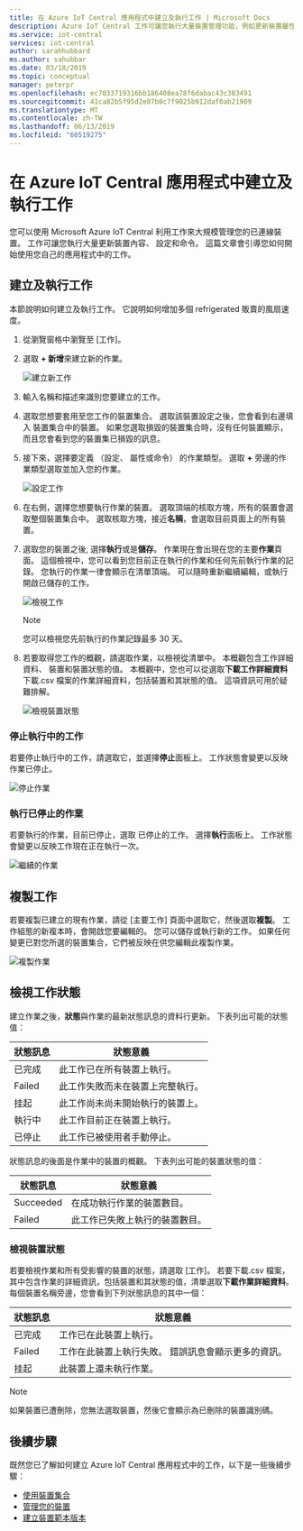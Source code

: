 ```yaml
---
title: 在 Azure IoT Central 應用程式中建立及執行工作 | Microsoft Docs
description: Azure IoT Central 工作可讓您執行大量裝置管理功能，例如更新裝置屬性、設定或執行命令。
ms.service: iot-central
services: iot-central
author: sarahhubbard
ms.author: sahubbar
ms.date: 03/18/2019
ms.topic: conceptual
manager: peterpr
ms.openlocfilehash: ec7033719316bb186408ea78f6dabac43c383491
ms.sourcegitcommit: 41ca82b5f95d2e07b0c7f9025b912daf0ab21909
ms.translationtype: MT
ms.contentlocale: zh-TW
ms.lasthandoff: 06/13/2019
ms.locfileid: "60519275"
---
```

# <a name="create-and-run-a-job-in-your-azure-iot-central-application"></a>在 Azure IoT Central 應用程式中建立及執行工作

您可以使用 Microsoft Azure IoT Central 利用工作來大規模管理您的已連線裝置。 工作可讓您執行大量更新裝置內容、 設定和命令。 這篇文章會引導您如何開始使用您自己的應用程式中的工作。

## <a name="create-and-run-a-job"></a>建立及執行工作

本節說明如何建立及執行工作。 它說明如何增加多個 refrigerated 販賣的風扇速度。

1. 從瀏覽窗格中瀏覽至 [工作]。

1. 選取  **+ 新增**來建立新的作業。

    ![建立新工作](./media/howto-run-a-job/createnewjob.png)

1. 輸入名稱和描述來識別您要建立的工作。

1. 選取您想要套用至您工作的裝置集合。 選取該裝置設定之後，您會看到右邊填入 裝置集合中的裝置。 如果您選取損毀的裝置集合時，沒有任何裝置顯示，而且您會看到您的裝置集已損毀的訊息。

1. 接下來，選擇要定義 （設定、 屬性或命令） 的作業類型。 選取  **+** 旁邊的作業類型選取並加入您的作業。

    ![設定工作](./media/howto-run-a-job/configurejob.png)

1. 在右側，選擇您想要執行作業的裝置。 選取頂端的核取方塊，所有的裝置會選取整個裝置集合中。 選取核取方塊，接近**名稱**，會選取目前頁面上的所有裝置。

1. 選取您的裝置之後, 選擇**執行**或是**儲存**。 作業現在會出現在您的主要**作業**頁面。 這個檢視中，您可以看到您目前正在執行的作業和任何先前執行作業的記錄。 您執行的作業一律會顯示在清單頂端。 可以隨時重新繼續編輯，或執行開啟已儲存的工作。

    ![檢視工作](./media/howto-run-a-job/viewjob.png)

    > [!NOTE]
    > 您可以檢視您先前執行的作業記錄最多 30 天。

1. 若要取得您工作的概觀，請選取作業，以檢視從清單中。 本概觀包含工作詳細資料、 裝置和裝置狀態的值。 本概觀中，您也可以從選取**下載工作詳細資料**下載.csv 檔案的作業詳細資料，包括裝置和其狀態的值。 這項資訊可用於疑難排解。

    ![檢視裝置狀態](./media/howto-run-a-job/downloaddetails.png)

### <a name="stop-a-running-job"></a>停止執行中的工作

若要停止執行中的工作，請選取它，並選擇**停止**面板上。 工作狀態會變更以反映作業已停止。

   ![停止作業](./media/howto-run-a-job/stopjob.png)

### <a name="run-a-stopped-job"></a>執行已停止的作業

若要執行的作業，目前已停止，選取 已停止的工作。 選擇**執行**面板上。 工作狀態會變更以反映工作現在正在執行一次。

   ![繼續的作業](./media/howto-run-a-job/resumejob.png)

## <a name="copy-a-job"></a>複製工作

若要複製已建立的現有作業，請從 [主要工作] 頁面中選取它，然後選取**複製**。 工作組態的新複本時，會開啟您要編輯的。 您可以儲存或執行新的工作。 如果任何變更已對您所選的裝置集合，它們被反映在供您編輯此複製作業。

   ![複製作業](./media/howto-run-a-job/copyjob.png)

## <a name="view-the-job-status"></a>檢視工作狀態

建立作業之後，**狀態**與作業的最新狀態訊息的資料行更新。 下表列出可能的狀態值：

| 狀態訊息       | 狀態意義                                          |
| -------------------- | ------------------------------------------------------- |
| 已完成            | 此工作已在所有裝置上執行。              |
| Failed               | 此工作失敗而未在裝置上完整執行。  |
| 挂起              | 此工作尚未尚未開始執行的裝置上。         |
| 執行中              | 此工作目前正在裝置上執行。             |
| 已停止              | 此工作已被使用者手動停止。           |

狀態訊息的後面是作業中的裝置的概觀。 下表列出可能的裝置狀態的值：

| 狀態訊息       | 狀態意義                                                     |
| -------------------- | ------------------------------------------------------------------ |
| Succeeded            | 在成功執行作業的裝置數目。       |
| Failed               | 此工作已失敗上執行的裝置數目。       |

### <a name="view-the-device-status"></a>檢視裝置狀態

若要檢視作業和所有受影響的裝置的狀態，請選取 [工作]。 若要下載.csv 檔案，其中包含作業的詳細資訊，包括裝置和其狀態的值，清單選取**下載作業詳細資料**。 每個裝置名稱旁邊，您會看到下列狀態訊息的其中一個：

| 狀態訊息       | 狀態意義                                                                |
| -------------------- | ----------------------------------------------------------------------------- |
| 已完成            | 工作已在此裝置上執行。                                     |
| Failed               | 工作在此裝置上執行失敗。 錯誤訊息會顯示更多的資訊。  |
| 挂起              | 此裝置上還未執行作業。                                   |

> [!NOTE]
> 如果裝置已遭刪除，您無法選取裝置，然後它會顯示為已刪除的裝置識別碼。

## <a name="next-steps"></a>後續步驟

既然您已了解如何建立 Azure IoT Central 應用程式中的工作，以下是一些後續步驟：

- [使用裝置集合](howto-use-device-sets.md)
- [管理您的裝置](howto-manage-devices.md)
- [建立裝置範本版本](howto-version-devicetemplate.md)

